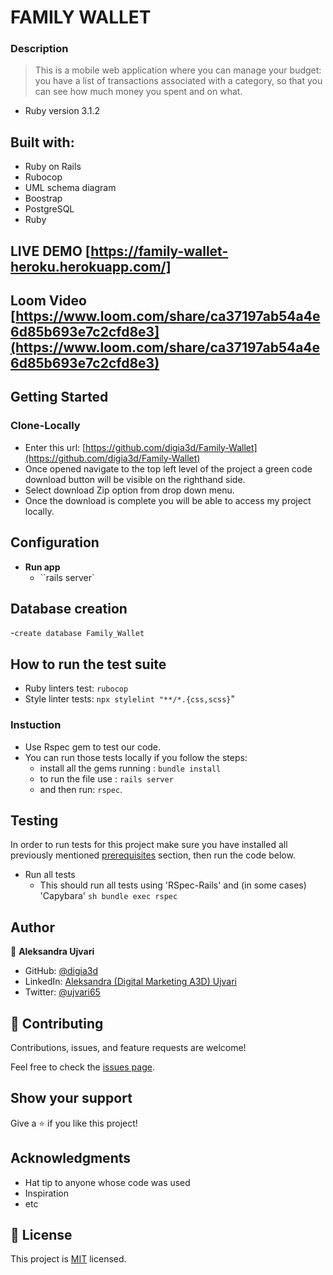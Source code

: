 # FAMILY WALLET

### Description

> This is a mobile web application where you can manage your budget: you have a list of transactions associated with a category, so that you can see how much money you spent and on what.

* Ruby version 3.1.2

## Built with:

- Ruby on Rails
- Rubocop
- UML schema diagram
- Boostrap
- PostgreSQL
- Ruby

## LIVE DEMO [https://family-wallet-heroku.herokuapp.com/]

## Loom Video [https://www.loom.com/share/ca37197ab54a4e6d85b693e7c2cfd8e3](https://www.loom.com/share/ca37197ab54a4e6d85b693e7c2cfd8e3)

## Getting Started

### Clone-Locally
- Enter this url: [https://github.com/digia3d/Family-Wallet](https://github.com/digia3d/Family-Wallet)
- Once opened navigate to the top left level of the project a green code download button will be visible on the righthand side.
- Select download Zip option from drop down menu.
- Once the download is complete you will be able to access my project locally.


## Configuration

- **Run app**
  - ``rails server`

## Database creation
-``create database Family_Wallet``

## How to run the test suite
- Ruby linters test: ``rubocop``
- Style linter tests: ``npx stylelint "**/*.{css,scss}``"
### Instuction
- Use Rspec gem to test our code.
- You can run those tests locally if you follow the steps:
    - install all the gems running : ``bundle install``
    - to run the file use : ``rails server``
    - and then run: ``rspec``.

## Testing
In order to run tests for this project make sure you have installed all previously mentioned [prerequisites](#prerequisites) section, then run the code below.

- Run all tests
  - This should run all tests using 'RSpec-Rails' and (in some cases) 'Capybara'
  ```sh bundle exec rspec```


## Author

👤 **Aleksandra Ujvari**

- GitHub: [@digia3d](https://github.com/digia3d)
- LinkedIn: [Aleksandra (Digital Marketing A3D) Ujvari](https://www.linkedin.com/in/aleksandra-ujvari-85235a210/) 
- Twitter: [@ujvari65](https://twitter.com/ujvari65)

## 🤝 Contributing
Contributions, issues, and feature requests are welcome!


Feel free to check the [issues page](https://github.com/digia3d/Family-Wallet/issues).

## Show your support

Give a ⭐️ if you like this project!

## Acknowledgments

- Hat tip to anyone whose code was used
- Inspiration
- etc

## 📝 License

This project is [MIT](./MIT.md) licensed.
